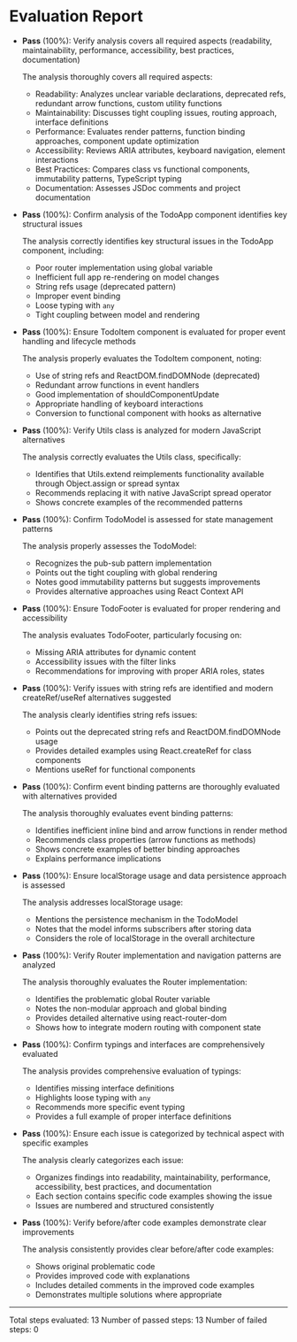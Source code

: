 # Evaluation Report

- **Pass** (100%): Verify analysis covers all required aspects (readability, maintainability, performance, accessibility, best practices, documentation)

    The analysis thoroughly covers all required aspects:
    - Readability: Analyzes unclear variable declarations, deprecated refs, redundant arrow functions, custom utility functions
    - Maintainability: Discusses tight coupling issues, routing approach, interface definitions 
    - Performance: Evaluates render patterns, function binding approaches, component update optimization
    - Accessibility: Reviews ARIA attributes, keyboard navigation, element interactions
    - Best Practices: Compares class vs functional components, immutability patterns, TypeScript typing
    - Documentation: Assesses JSDoc comments and project documentation

- **Pass** (100%): Confirm analysis of the TodoApp component identifies key structural issues

    The analysis correctly identifies key structural issues in the TodoApp component, including:
    - Poor router implementation using global variable
    - Inefficient full app re-rendering on model changes
    - String refs usage (deprecated pattern)
    - Improper event binding
    - Loose typing with `any`
    - Tight coupling between model and rendering

- **Pass** (100%): Ensure TodoItem component is evaluated for proper event handling and lifecycle methods

    The analysis properly evaluates the TodoItem component, noting:
    - Use of string refs and ReactDOM.findDOMNode (deprecated)
    - Redundant arrow functions in event handlers
    - Good implementation of shouldComponentUpdate
    - Appropriate handling of keyboard interactions
    - Conversion to functional component with hooks as alternative

- **Pass** (100%): Verify Utils class is analyzed for modern JavaScript alternatives

    The analysis correctly evaluates the Utils class, specifically:
    - Identifies that Utils.extend reimplements functionality available through Object.assign or spread syntax
    - Recommends replacing it with native JavaScript spread operator
    - Shows concrete examples of the recommended patterns

- **Pass** (100%): Confirm TodoModel is assessed for state management patterns

    The analysis properly assesses the TodoModel:
    - Recognizes the pub-sub pattern implementation
    - Points out the tight coupling with global rendering
    - Notes good immutability patterns but suggests improvements
    - Provides alternative approaches using React Context API

- **Pass** (100%): Ensure TodoFooter is evaluated for proper rendering and accessibility

    The analysis evaluates TodoFooter, particularly focusing on:
    - Missing ARIA attributes for dynamic content
    - Accessibility issues with the filter links
    - Recommendations for improving with proper ARIA roles, states

- **Pass** (100%): Verify issues with string refs are identified and modern createRef/useRef alternatives suggested

    The analysis clearly identifies string refs issues:
    - Points out the deprecated string refs and ReactDOM.findDOMNode usage
    - Provides detailed examples using React.createRef for class components
    - Mentions useRef for functional components

- **Pass** (100%): Confirm event binding patterns are thoroughly evaluated with alternatives provided

    The analysis thoroughly evaluates event binding patterns:
    - Identifies inefficient inline bind and arrow functions in render method
    - Recommends class properties (arrow functions as methods)
    - Shows concrete examples of better binding approaches
    - Explains performance implications

- **Pass** (100%): Ensure localStorage usage and data persistence approach is assessed

    The analysis addresses localStorage usage:
    - Mentions the persistence mechanism in the TodoModel
    - Notes that the model informs subscribers after storing data
    - Considers the role of localStorage in the overall architecture

- **Pass** (100%): Verify Router implementation and navigation patterns are analyzed

    The analysis thoroughly evaluates the Router implementation:
    - Identifies the problematic global Router variable
    - Notes the non-modular approach and global binding
    - Provides detailed alternative using react-router-dom
    - Shows how to integrate modern routing with component state

- **Pass** (100%): Confirm typings and interfaces are comprehensively evaluated

    The analysis provides comprehensive evaluation of typings:
    - Identifies missing interface definitions
    - Highlights loose typing with `any`
    - Recommends more specific event typing
    - Provides a full example of proper interface definitions

- **Pass** (100%): Ensure each issue is categorized by technical aspect with specific examples

    The analysis clearly categorizes each issue:
    - Organizes findings into readability, maintainability, performance, accessibility, best practices, and documentation
    - Each section contains specific code examples showing the issue
    - Issues are numbered and structured consistently

- **Pass** (100%): Verify before/after code examples demonstrate clear improvements

    The analysis consistently provides clear before/after code examples:
    - Shows original problematic code
    - Provides improved code with explanations
    - Includes detailed comments in the improved code examples
    - Demonstrates multiple solutions where appropriate

---

Total steps evaluated: 13
Number of passed steps: 13
Number of failed steps: 0